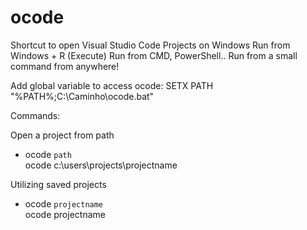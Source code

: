 # ocode
Shortcut to open Visual Studio Code Projects on Windows
Run from Windows + R (Execute) 
Run from CMD, PowerShell..
Run from a small command from anywhere!

Add global variable to access ocode:
SETX PATH "%PATH%;C:\Caminho\ocode.bat"

Commands:

Open a project from path<br>
- ocode `path` <br>
ocode c:\users\projects\projectname

Utilizing saved projects
- ocode `projectname` <br>
ocode projectname
